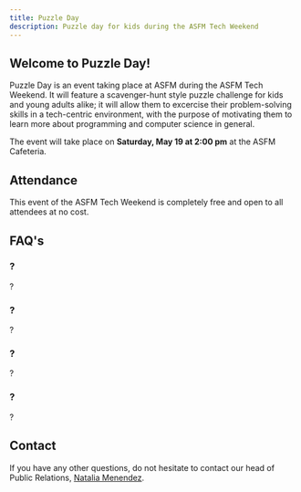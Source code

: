 ```yaml
---
title: Puzzle Day
description: Puzzle day for kids during the ASFM Tech Weekend
---
```

## Welcome to Puzzle Day!
Puzzle Day is an event taking place at ASFM during the ASFM Tech Weekend. It will feature a scavenger-hunt style puzzle challenge for kids and young adults alike; it will allow them to excercise their problem-solving skills in a tech-centric environment, with the purpose of motivating them to learn more about programming and computer science in general.

The event will take place on **Saturday, May 19 at 2:00 pm** at the ASFM Cafeteria.

## Attendance
This event of the ASFM Tech Weekend is completely free and open to all attendees at no cost.

## FAQ's
### ?
?

### ?
?

### ?
?

### ?
?

## Contact
If you have any other questions, do not hesitate to contact our head of Public Relations, [Natalia Menendez](mailto:18menendez5970@asfm.mx?subject=Hack_@ASFM).

